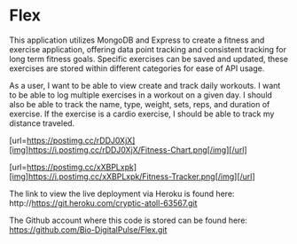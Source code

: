 # Flex

This application utilizes MongoDB and Express to create a fitness and exercise application, offering data point tracking and consistent tracking for long term fitness goals. Specific exercises can be saved and updated, these exercises are stored within different categories for ease of API usage.

As a user, I want to be able to view create and track daily workouts. I want to be able to log multiple exercises in a workout on a given day. I should also be able to track the name, type, weight, sets, reps, and duration of exercise. If the exercise is a cardio exercise, I should be able to track my distance traveled.

[url=https://postimg.cc/rDDJ0XjX][img]https://i.postimg.cc/rDDJ0XjX/Fitness-Chart.png[/img][/url]

[url=https://postimg.cc/xXBPLxpk][img]https://i.postimg.cc/xXBPLxpk/Fitness-Tracker.png[/img][/url]

The link to view the live deployment via Heroku is found here:
http://https://git.heroku.com/cryptic-atoll-63567.git

The Github account where this code is stored can be found here:
https://github.com/Bio-DigitalPulse/Flex.git